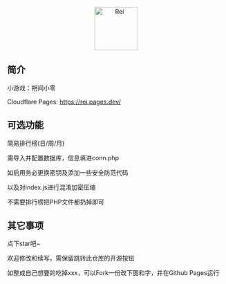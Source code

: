 <p align="center">
  <img src="https://github.com/wxx9248/Rei/blob/main/static/image/ClickBefore.png?raw=true" width="100" height="100" alt="Rei">
</p>

## 简介

小游戏：朔间小零

Cloudflare Pages: https://rei.pages.dev/

## 可选功能

简易排行榜(日/周/月)

需导入并配置数据库，信息填进conn.php

如启用务必更换密钥及添加一些安全防范代码

以及对index.js进行混淆加密压缩

不需要排行榜把PHP文件都扔掉即可

## 其它事项

点下star吧~

欢迎修改和续写，需保留跳转此仓库的开源按钮

如整成自己想要的吃掉xxx，可以Fork一份改下图和字，并在Github Pages运行
